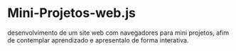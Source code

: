 # Mini-Projetos-web.js
desenvolvimento de um site web com navegadores para mini projetos, afim de contemplar aprendizado e apresentalo de forma interativa.
